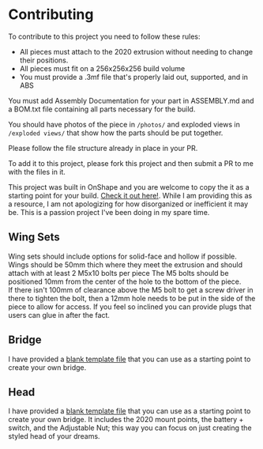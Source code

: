 # Contributing

To contribute to this project you need to follow these rules: 
- All pieces must attach to the 2020 extrusion without needing to change their positions. 
- All pieces must fit on a 256x256x256 build volume
- You must provide a .3mf file that's properly laid out, supported, and in ABS

You must add Assembly Documentation for your part in ASSEMBLY.md and a BOM.txt file containing all parts necessary for the build.  

You should have photos of the piece in `/photos/` and exploded views in `/exploded views/` that show how the parts should be put together. 

Please follow the file structure already in place in your PR. 

To add it to this project, please fork this project and then submit a PR to me with the files in it.  

This project was built in OnShape and you are welcome to copy the it as a starting point for your build.  [Check it out here!](https://cad.onshape.com/documents/f8519e054e386d34fe7f717c/w/4b68044692bbe5e682fcb1e9/e/030bc3a27bf0944a8a68be66?renderMode=0&uiState=67c742332bca82445e94f5f6).  While I am providing this as a resource, I am not apologizing for how disorganized or inefficient it may be.  This is a passion project I've been doing in my spare time.  

## Wing Sets

Wing sets should include options for solid-face and hollow if possible.  
Wings should be 50mm thich where they meet the extrusion and should attach with at least 2 M5x10 bolts per piece
The M5 bolts should be positioned 10mm from the center of the hole to the bottom of the piece.  
If there isn't 100mm of clearance above the M5 bolt to get a screw driver in there to tighten the bolt, then a 12mm hole needs to be put in the side of the piece to allow for access.   If you feel so inclined you can provide plugs that users can glue in after the fact. 


## Bridge

I have provided a [blank template file](/models/Bridge/Blank/) that you can use as a starting point to create your own bridge.  

## Head

I have provided a [blank template file](/models/Head/Blank/ExoGuitar%20-%20Head%20-%20Blank.step) that you can use as a starting point to create your own bridge.  It includes the 2020 mount points, the battery + switch, and the Adjustable Nut; this way you can focus on just creating the styled head of your dreams.  
